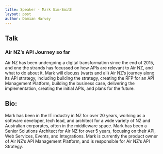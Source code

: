 ```yaml
---
title: Speaker - Mark Sim-Smith
layout: post
author: Damian Harvey
---
```


## Talk
  
### Air NZ’s API Journey so far
 
Air NZ has been undergoing a digital transformation since the end of 2015, and one the strands has focussed on how APIs are relevant to Air NZ, and what to do about it.  Mark will discuss (warts and all) Air NZ’s journey along its API strategy, including building the strategy, creating the RFP for an API Management Platform, building the business case, delivering the implementation, creating the initial APIs, and plans for the future.
## Bio:
 
 Mark has been in the IT industry in NZ for over 20 years, working as a software developer, tech lead, and architect for a wide variety of NZ and Australian corporates, often in the middleware space.  Mark has been a Senior Solutions Architect for Air NZ for over 5 years, focusing on their API, Web Services, Events, and Integrations.  Mark is currently the product owner of Air NZ’s API Management Platform, and is responsible for Air NZ’s API Strategy.
 
